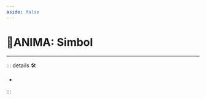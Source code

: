```yaml
---
aside: false
---
```

# 💜<anima>ANIMA: Simbol</anima>

---

<!-- =================================================== -->
<!-- =================================================== -->
<!-- =================================================== -->
<!-- =================================================== -->
<!-- =================================================== -->
::: details 🛠

-

:::
